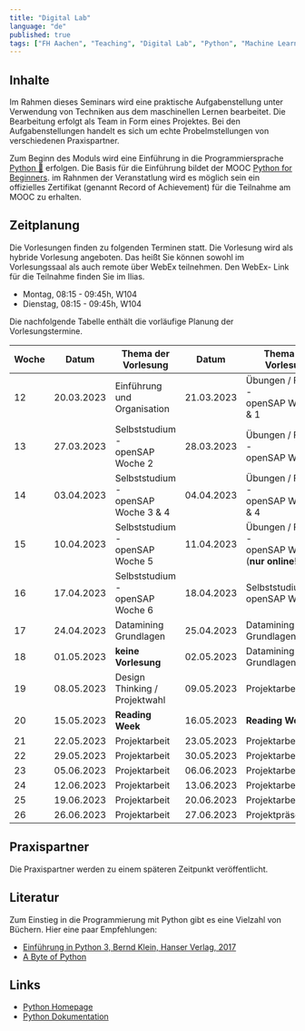 ```yaml
---
title: "Digital Lab"
language: "de"
published: true
tags: ["FH Aachen", "Teaching", "Digital Lab", "Python", "Machine Learning"]
---
```


## Inhalte

Im Rahmen dieses Seminars wird eine praktische Aufgabenstellung unter Verwendung von Techniken aus dem maschinellen Lernen
bearbeitet. Die Bearbeitung erfolgt als Team in Form eines Projektes. Bei den Aufgabenstellungen
handelt es sich um echte Probelmstellungen von verschiedenen Praxispartner.

Zum Beginn des Moduls wird eine Einführung in die Programmiersprache [Python 🐍](https://www.python.org) erfolgen.
Die Basis für die Einführung bildet der MOOC [Python for Beginners](https://open.sap.com/courses/python1).
im Rahnmen der Veranstatlung wird es möglich sein ein offizielles Zertifikat (genannt Record of Achievement)
für die Teilnahme am MOOC zu erhalten.

## Zeitplanung

Die Vorlesungen finden zu folgenden Terminen statt. Die Vorlesung
wird als hybride Vorlesung angeboten. Das heißt Sie können sowohl im
Vorlesungssaal als auch remote über WebEx teilnehmen. Den WebEx-
Link für die Teilnahme finden Sie im Ilias.

- Montag, 08:15 - 09:45h, W104
- Dienstag, 08:15 - 09:45h, W104

Die nachfolgende Tabelle enthält die vorläufige Planung der Vorlesungstermine.

| Woche | Datum      | Thema der Vorlesung                       | Datum      | Thema der Vorlesung                                       |
| ----- | ---------- | ----------------------------------------- | ---------- | --------------------------------------------------------- |
| 12    | 20.03.2023 | Einführung und Organisation               | 21.03.2023 | Übungen / Fragen -</br> openSAP Woche 0 & 1               |
| 13    | 27.03.2023 | Selbststudium - </br> openSAP Woche 2     | 28.03.2023 | Übungen / Fragen -</br> openSAP Woche 2                   |
| 14    | 03.04.2023 | Selbststudium - </br> openSAP Woche 3 & 4 | 04.04.2023 | Übungen / Fragen -</br> openSAP Woche 3 & 4               |
| 15    | 10.04.2023 | Selbststudium - </br> openSAP Woche 5     | 11.04.2023 | Übungen / Fragen -</br> openSAP Woche 5 (**nur online!**) |
| 16    | 17.04.2023 | Selbststudium - </br> openSAP Woche 6     | 18.04.2023 | Selbststudium - </br> openSAP Woche 6                     |
| 17    | 24.04.2023 | Datamining Grundlagen                     | 25.04.2023 | Datamining Grundlagen                                     |
| 18    | 01.05.2023 | **keine Vorlesung**                       | 02.05.2023 | Datamining Grundlagen                                     |
| 19    | 08.05.2023 | Design Thinking / Projektwahl             | 09.05.2023 | Projektarbeit                                             |
| 20    | 15.05.2023 | **Reading Week**                          | 16.05.2023 | **Reading Week**                                          |
| 21    | 22.05.2023 | Projektarbeit                             | 23.05.2023 | Projektarbeit                                             |
| 22    | 29.05.2023 | Projektarbeit                             | 30.05.2023 | Projektarbeit                                             |
| 23    | 05.06.2023 | Projektarbeit                             | 06.06.2023 | Projektarbeit                                             |
| 24    | 12.06.2023 | Projektarbeit                             | 13.06.2023 | Projektarbeit                                             |
| 25    | 19.06.2023 | Projektarbeit                             | 20.06.2023 | Projektarbeit                                             |
| 26    | 26.06.2023 | Projektarbeit                             | 27.06.2023 | Projektpräsentation                                       |

## Praxispartner

Die Praxispartner werden zu einem späteren Zeitpunkt veröffentlicht.

## Literatur

Zum Einstieg in die Programmierung mit Python gibt es eine Vielzahl von Büchern. Hier
eine paar Empfehlungen:

- [Einführung in Python 3, Bernd Klein, Hanser Verlag, 2017](https://fachbuch.hanser-ebooks.de/ebook/bid-2385621-einfuehrung-in-python-3-fuer-ein-und-umsteiger.html)
- [A Byte of Python](https://python.swaroopch.com/)

## Links

- [Python Homepage](https://www.python.org/)
- [Python Dokumentation](https://docs.python.org/3/)
